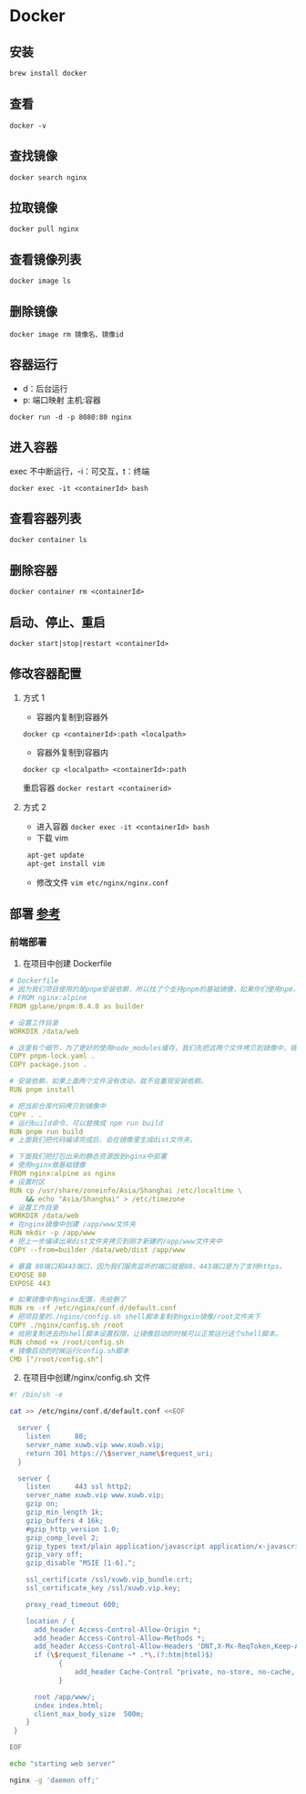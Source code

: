 # Docker

## 安装

```sh
brew install docker
```

## 查看

```
docker -v
```

## 查找镜像

```
docker search nginx
```

## 拉取镜像

```
docker pull nginx
```

## 查看镜像列表

```
docker image ls
```

## 删除镜像

```
docker image rm 镜像名、镜像id
```

## 容器运行

- d：后台运行
- p: 端口映射 主机:容器

```
docker run -d -p 8080:80 nginx
```

## 进入容器

exec 不中断运行，-i：可交互，t：终端

```
docker exec -it <containerId> bash
```

## 查看容器列表

```
docker container ls
```

## 删除容器

```
docker container rm <containerId>
```

## 启动、停止、重启

```
docker start|stop|restart <containerId>
```

## 修改容器配置

1. 方式 1

   - 容器内复制到容器外

   ```
   docker cp <containerId>:path <localpath>
   ```

   - 容器外复制到容器内

   ```
   docker cp <localpath> <containerId>:path
   ```

   重启容器
   `docker restart <containerid>`

2. 方式 2
   - 进入容器
     `docker exec -it <containerId> bash `
   - 下载 vim
   ```sh
    apt-get update
    apt-get install vim
   ```
   - 修改文件
     `vim etc/nginx/nginx.conf`

## 部署 [参考](https://juejin.cn/post/7245613765693702201)

### 前端部署

1. 在项目中创建 Dockerfile

```yaml
# Dockerfile
# 因为我们项目使用的是pnpm安装依赖，所以找了个支持pnpm的基础镜像，如果你们使用npm，这里可以替换成node镜像
# FROM nginx:alpine
FROM gplane/pnpm:8.4.0 as builder

# 设置工作目录
WORKDIR /data/web

# 这里有个细节，为了更好的使用node_modules缓存，我们先把这两个文件拷贝到镜像中，镜像会检测发现这两个文件没有变化，就不会去重新安装依赖了。
COPY pnpm-lock.yaml .
COPY package.json .

# 安装依赖，如果上面两个文件没有改动，就不会重现安装依赖。
RUN pnpm install

# 把当前仓库代码拷贝到镜像中
COPY . .
# 运行build命令，可以替换成 npm run build
RUN pnpm run build
# 上面我们把代码编译完成后，会在镜像里生成dist文件夹。

# 下面我们把打包出来的静态资源放到nginx中部署
# 使用nginx做基础镜像
FROM nginx:alpine as nginx
# 设置时区
RUN cp /usr/share/zoneinfo/Asia/Shanghai /etc/localtime \
    && echo "Asia/Shanghai" > /etc/timezone
# 设置工作目录
WORKDIR /data/web
# 在nginx镜像中创建 /app/www文件夹
RUN mkdir -p /app/www
# 把上一步编译出来dist文件夹拷贝到刚才新建的/app/www文件夹中
COPY --from=builder /data/web/dist /app/www

# 暴露 80端口和443端口，因为我们服务监听的端口就是80，443端口是为了支持https。
EXPOSE 80
EXPOSE 443

# 如果镜像中有nginx配置，先给删了
RUN rm -rf /etc/nginx/conf.d/default.conf
# 把项目里的./nginx/config.sh shell脚本复制到ngxin镜像/root文件夹下
COPY ./nginx/config.sh /root
# 给刚复制进去的shell脚本设置权限，让镜像启动的时候可以正常运行这个shell脚本。
RUN chmod +x /root/config.sh
# 镜像启动的时候运行config.sh脚本
CMD ["/root/config.sh"]

```

2. 在项目中创建/nginx/config.sh 文件

```sh
#! /bin/sh -e

cat >> /etc/nginx/conf.d/default.conf <<EOF

  server {
    listen      80;
    server_name xuwb.vip www.xuwb.vip;
    return 301 https://\$server_name\$request_uri;
  }

  server {
    listen      443 ssl http2;
    server_name xuwb.vip www.xuwb.vip;
    gzip on;
    gzip_min_length 1k;
    gzip_buffers 4 16k;
    #gzip_http_version 1.0;
    gzip_comp_level 2;
    gzip_types text/plain application/javascript application/x-javascript text/css application/xml text/javascript application/x-httpd-php image/jpeg image/gif image/png;
    gzip_vary off;
    gzip_disable "MSIE [1-6].";

    ssl_certificate /ssl/xuwb.vip_bundle.crt;
    ssl_certificate_key /ssl/xuwb.vip.key;

    proxy_read_timeout 600;

    location / {
      add_header Access-Control-Allow-Origin *;
      add_header Access-Control-Allow-Methods *;
      add_header Access-Control-Allow-Headers 'DNT,X-Mx-ReqToken,Keep-Alive,User-Agent,X-Requested-With,If-Modified-Since,Cache-Control,Content-Type,Authorization';
      if (\$request_filename ~* .*\.(?:htm|html)$)
		    {
			    add_header Cache-Control "private, no-store, no-cache, must-revalidate, proxy-revalidate";
		    }

      root /app/www/;
      index index.html;
      client_max_body_size  500m;
    }
 }

EOF

echo "starting web server"

nginx -g 'daemon off;'

```
